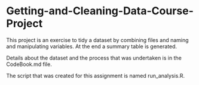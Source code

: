 # Getting-and-Cleaning-Data-Course-Project
This project is an exercise to tidy a dataset by combining files and naming and manipulating variables. At the end a summary table is generated.

Details about the dataset and the process that was undertaken is in the CodeBook.md file.

The script that was created for this assignment is named run_analysis.R.
